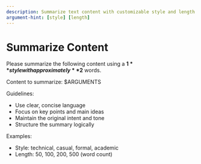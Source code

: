 ```yaml
---
description: Summarize text content with customizable style and length. Usage `/summarize technical 100 "Your text here"`
argument-hint: [style] [length]
---
```


# Summarize Content

Please summarize the following content using a **$1** style with approximately **$2** words.

Content to summarize:
$ARGUMENTS

Guidelines:
- Use clear, concise language
- Focus on key points and main ideas
- Maintain the original intent and tone
- Structure the summary logically

Examples:
- Style: technical, casual, formal, academic
- Length: 50, 100, 200, 500 (word count)
